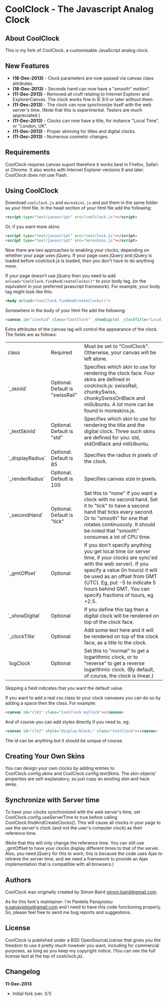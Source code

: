CoolClock - The Javascript Analog Clock
=======================================

About CoolClock
---------------

This is my fork of CoolClock, a customisable JavaScript analog clock.

New Features
------------

- **(18-Dec-2013)** - Clock parameters are now passed via canvas class
  attributes.
- **(18-Dec-2013)** - Seconds hand can now have a "smooth" motion".
- **(11-Dec-2013)** - Removed all cruft relating to Internet Explorer and
  ExplorerCanvas. The clock works fine in IE 9.0 or later without them.
- **(11-Dec-2013)** - The clock can now synchronize itself with the web
  server's time. (Note that this is experimental. Testers are much
  appreciated.)
- **(11-Dec-2013)** - Clocks can now have a title, for instance "Local Time",
  or "London, UK".
- **(11-Dec-2013)** - Proper skinning for titles and digital clocks.
- **(11-Dec-2013)** - Numerous cosmetic changes.

Requirements
------------

CoolClock requires canvas suport therefore it works best in Firefox, Safari or
Chrome. It also works with Internet Explorer versions 9 and later. CoolClock
does not use Flash.

Using CoolClock
---------------

Download `coolclock.js` and `moreskins.js` and put them in the
same folder as your html file.  In the head section of your html file add the
following:

````Html
<script type="text/javascript" src="coolclock.js"></script>
````

Or, if you want more skins:

````Html
<script type="text/javascript" src="coolclock.js"></script>
<script type="text/javascript" src="moreskins.js"></script>
````

Now there are two approaches to enabling your clocks, depending on whether your
page uses jQuery. If your page uses jQuery and jQuery is loaded before
coolclock.js is loaded, then you don't have to do anything more.

If your page doesn't use jQuery then you need to add
`onload="CoolClock.findAndCreateClocks()"` to your body tag, (or the equivalent
in your preferred javascript framework). For example, your body tag might look
like this:

````Html
<body onload="CoolClock.findAndCreateClocks()">
````

Somewhere in the body of your html file add the following:

````Html
<canvas id="clockid" class="CoolClock" _showDigital _clockTitle="Local Time"></canvas>
````

Extra attributes of the canvas tag will control the appearance of the clock.
The fields are as follows:

<table>
<tr><td>class</td><td>Required</td>

<td>Must be set to "CoolClock". Otherwise, your canvas will be left
alone.</td></tr>

<tr><td>`_skinId`</td><td>Optional. Default is "swissRail"</td>

<td>Specifies which skin to use for rendering the clock face. Four skins are
defined in coolclock.js: swissRail, chunkySwiss, chunkySwissOnBlack and
miliUbuntu. A lot more can be found in moreskins.js.</td></tr>

<tr><td>`_textSkinId`</td><td>Optional. Default is "std"</td>

<td>Specifies which skin to use for rendering the title and the digital clock.
Three such skins are defined for you: std, stdOnBlack and
miliUbuntu.</td></tr>

<tr><td>`_displayRadius`</td><td>Optional. Default is 85</td>

<td>Specifies the radius in pixels of the clock.</td></tr>

<tr><td>`_renderRadius`</td><td>Optional. Default is 100</td>

<td>Specifies canvas size in pixels.</td></tr>

<tr><td>`_secondHand`</td><td>Optional. Default is "tick"</td>

<td>Set this to "none" if you want a clock with no second hand. Set it to
"tick" to have a second hand that ticks every second. Or to "smooth" for one
that rotates continuously. It should be noted that "smooth" consumes a lot of
CPU time.</td></tr>

<tr><td>`_gmtOffset`</td><td>Optional</td>

<td>If you don't specify anything you get local time (or server time, if your
clocks are sync'ed with the web server). If you specify a value (in hours)
it will be used as an offset from GMT (UTC). Eg, put -5 to indicate 5 hours
behind GMT. You can specify fractions of hours, eg +2.5.</td></tr>

<tr><td>`_showDigital`</td><td>Optional</td>

<td>If you define this tag then a digital clock will be rendered on top of the
clock face.</td></tr>

<tr><td>`_clockTitle`</td><td>Optional</td>

<td>Add some text here and it will be rendered on top of the clock face, as a
title to the clock.</td></tr>

<tr><td>`logClock`</td><td>Optional</td>

<td>Set this to "normal" to get a logarithmic clock, or to "reverse" to get a
reverse logarithmic clock. (By default, of course, the clock is
linear.)</td></tr>

</table>

Skipping a field indicates that you want the default value.

If you want to add a real css class to your clock canvases you can do so by
adding a space then the class. For example:

````Html
<canvas id="clk1" class="CoolClock myClock"></canvas>
````

And of course you can add styles directly if you need to, eg:

````Html
<canvas id="clk2" style="display:block;" class="CoolClock"></canvas>
`````

The id can be anything but it should be unique of course.

Creating Your Own Skins
-----------------------

You can design your own clocks by adding entries to CoolClock.config.skins and
CoolClock.config.textSkins. The skin objects' properties are self-explanatory,
so just copy an existing skin and hack away.

Synchronize with Server time
----------------------------

To have your clocks synchronized with the web server's time, set
CoolClock.config.useServerTime to true before calling
CoolClock.findAndCreateClocks(). This will cause all clocks in your page to use
the server's clock (and not the user's computer clock) as their reference time.

(Note that this will only change the reference time. You can still use _gmtOffset
to have your clocks display different times to that of the server. Also, you
need jQuery for this to work; this is because the code uses Ajax to retrieve
the server time, and we need a framework to provide an Ajax implementation that
is compatible with all browsers.)

Authors
-------

CoolClock was originally created by Simon Baird <simon.baird@gmail.com>.

As for this fork's maintainer: I'm Pantelis Panayiotou <p.panayiotou@gmail.com>
and I need to have this code functioning properly. So, please feel free to send
me bug reports and suggestions.

License
-------

CoolClock is published under a BSD OpenSourceLicense that gives you the freedom
to use it pretty much however you want, including for commercial purposes, as
long as you keep my copyright notice. (You can see the full license text at the
top of coolclock.js).

Changelog
---------

**11-Dec-2013**

- Initial fork (ver. 0.1)
